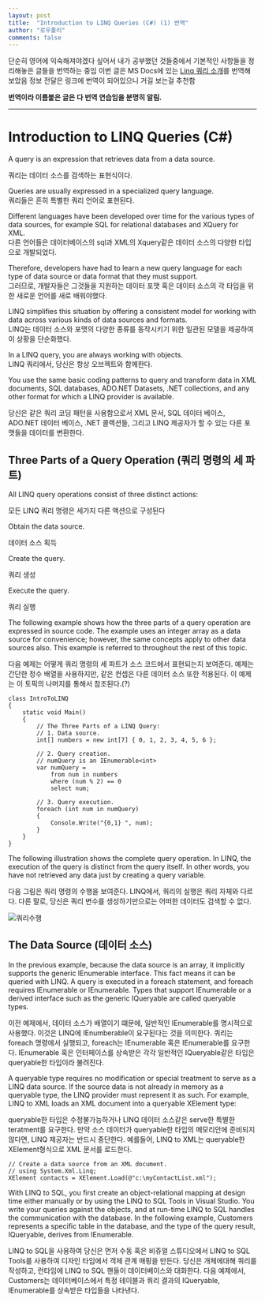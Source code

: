 ```yaml
---
layout: post
title:  "Introduction to LINQ Queries (C#) (1) 번역"
author: "로우폴리"
comments: false
---
```


단순히 영어에 익숙해져야겠다 싶어서 내가 공부했던 것들중에서 기본적인 사항들을 정리해놓은 글들을 번역하는 중임
이번 글은 MS Docs에 있는 [Linq 쿼리 소개](https://docs.microsoft.com/ko-kr/dotnet/csharp/programming-guide/concepts/linq/introduction-to-linq-queries)를 번역해보았음
정보 전달은 링크에 번역이 되어있으니 거길 보는걸 추천함

**번역이라 이름붙은 글은 다 번역 연습임을 분명히 알림.**

-----------------------------------------

# Introduction to LINQ Queries (C#)

A query is an expression that retrieves data from a data source.

쿼리는 데이터 소스를 검색하는 표현식이다.

Queries are usually expressed in a specialized query language.  
쿼리들은 흔히 특별한 쿼리 언어로 표현된다. 

Different languages have been developed over time for the various types of data sources, for example SQL for relational databases and XQuery for XML.  
다른 언어들은 데이터베이스의 sql과 XML의 Xquery같은 데이터 소스의 다양한 타입으로 개발되었다.

Therefore, developers have had to learn a new query language for each type of data source or data format that they must support.   
그러므로, 개발자들은 그것들을 지원하는 데이터 포맷 혹은 데이터 소스의 각 타입을 위한 새로운 언어를 새로 배워야했다.

LINQ simplifies this situation by offering a consistent model for working with data across various kinds of data sources and formats.  
LINQ는 데이터 소스와 포맷의 다양한 종류를 동작시키기 위한 일관된 모델을 제공하여 이 상황을 단순화했다.

In a LINQ query, you are always working with objects.  
LINQ 쿼리에서, 당신은 항상 오브젝트와 함께한다.

You use the same basic coding patterns to query and transform data in XML documents, SQL databases, ADO.NET Datasets, .NET collections, and any other format for which a LINQ provider is available.

당신은 같은 쿼리 코딩 패턴을 사용함으로서 XML 문서, SQL 데이터 베이스, ADO.NET 데이터 베이스, .NET 콜렉션들, 그리고 LINQ 제공자가 할 수 있는 다른 포맷들을 데이터를 변환한다.

## Three Parts of a Query Operation (쿼리 명령의 세 파트)

All LINQ query operations consist of three distinct actions:  

모든 LINQ 쿼리 명령은 세가지 다른 액션으로 구성된다  

Obtain the data source.

데이터 소스 획득

Create the query.

쿼리 생성

Execute the query.

쿼리 실행

The following example shows how the three parts of a query operation are expressed in source code. The example uses an integer array as a data source for convenience; however, the same concepts apply to other data sources also. This example is referred to throughout the rest of this topic.

다음 예제는 어떻게 쿼리 명령의 세 파트가 소스 코드에서 표현되는지 보여준다. 예제는 간단한 정수 배열을 사용하지만, 같은 컨셉은 다른 데이터 소스 또한 적용된다. 이 예제는 이 토픽의 나머지를 통해서 참조된다.(?)


    class IntroToLINQ
    {
        static void Main()
        {
            // The Three Parts of a LINQ Query:
            // 1. Data source.
            int[] numbers = new int[7] { 0, 1, 2, 3, 4, 5, 6 };

            // 2. Query creation.
            // numQuery is an IEnumerable<int>
            var numQuery =
                from num in numbers
                where (num % 2) == 0
                select num;

            // 3. Query execution.
            foreach (int num in numQuery)
            {
                Console.Write("{0,1} ", num);
            }
        }
    }

The following illustration shows the complete query operation. In LINQ, the execution of the query is distinct from the query itself. In other words, you have not retrieved any data just by creating a query variable.  

다음 그림은 쿼리 명령의 수행을 보여준다. LINQ에서, 쿼리의 실행은 쿼리 자체와 다르다. 다른 말로, 당신은 쿼리 변수를 생성하기만으로는 어떠한 데이터도 검색할 수 없다.  


![쿼리수행](https://docs.microsoft.com/ko-kr/dotnet/csharp/programming-guide/concepts/linq/media/introduction-to-linq-queries/linq-query-complete-operation.png)

## The Data Source (데이터 소스)

In the previous example, because the data source is an array, it implicitly supports the generic IEnumerable<T> interface. This fact means it can be queried with LINQ. A query is executed in a foreach statement, and foreach requires IEnumerable or IEnumerable<T>. Types that support IEnumerable<T> or a derived interface such as the generic IQueryable<T> are called queryable types.

이전 예제에서, 데이터 소스가 배열이기 떄문에, 일반적인 IEnumerable<T>를 명시적으로 사용했다. 이것은 LINQ에 IEnumberable이 요구된다는 것을 의미한다. 쿼리는 foreach 명령에서 실행되고, foreach는 IEnumerable 혹은 IEnumerable<T>를 요구한다. IEnumerable<T> 혹은 인터페이스를 상속받은 각각 일반적인 IQueryable<T>같은 타입은 queryable한 타입이라 불려진다.

A queryable type requires no modification or special treatment to serve as a LINQ data source. If the source data is not already in memory as a queryable type, the LINQ provider must represent it as such. For example, LINQ to XML loads an XML document into a queryable XElement type:  

queryable한 타입은  수정불가능하거나 LINQ 데이터 소스같은 serve한 특별한 teratment를 요구한다. 만약 소스 데이터가 queryable한 타입의 메모리안에 준비되지 않다면, LINQ 제공자는 반드시 중단한다. 예를들어, LINQ to XML는 queryable한 XElement형식으로 XML 문서를 로드한다.

    // Create a data source from an XML document.
    // using System.Xml.Linq;
    XElement contacts = XElement.Load(@"c:\myContactList.xml");

With LINQ to SQL, you first create an object-relational mapping at design time either manually or by using the LINQ to SQL Tools in Visual Studio. You write your queries against the objects, and at run-time LINQ to SQL handles the communication with the database. In the following example, Customers represents a specific table in the database, and the type of the query result, IQueryable<T>, derives from IEnumerable<T>.    
    
LINQ to SQL을 사용하여 당신은 먼저 수동 혹은 비쥬얼 스튜디오에서 LINQ to SQL Tools를 사용하여 디자인 타임에서 객체 관계 매핑을 만든다. 당신은 개체에대해 쿼리를 작성하고, 런타임에 LINQ to SQL 핸들이 데이터베이스와 대화한다. 다음 예제에서, Customers는 데이터베이스에서 특정 테이블과 쿼리 결과의 IQueryable<T>, IEnumerable<T>를 상속받은 타입들을 나타낸다.
